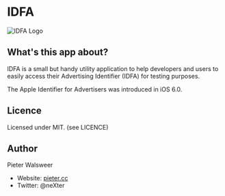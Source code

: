 # IDFA

![IDFA Logo](https://raw.github.com/neXter/IDFA/master/Icon@2x.png)

## What's this app about?

IDFA is a small but handy utility application to help developers and users to easily access their Advertising Identifier (IDFA) for testing purposes.

The Apple Identifier for Advertisers was introduced in iOS 6.0.

## Licence

Licensed under MIT. (see LICENCE)

## Author

Pieter Walsweer

* Website: [pieter.cc](http://pieter.cc)
* Twitter: @neXter
